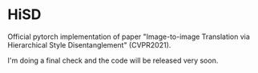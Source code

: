# HiSD

Official pytorch implementation of paper "Image-to-image Translation via Hierarchical Style Disentanglement" (CVPR2021).

I'm doing a final check and the code will be released very soon.
